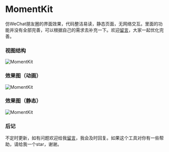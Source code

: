 # MomentKit

仿WeChat朋友圈的界面效果，代码整洁易读，静态页面，无网络交互。里面的功能并没有全部完善，可以根据自己的需求去补充一下。欢迎[留言](https://github.com/ChellyLau/MomentKit/issues)，大家一起优化完善。

### 视图结构

![MomentKit](https://github.com/ChellyLau/MomentKit/blob/master/Screenshot/screenshot_01.png)

### 效果图（动画）

![MomentKit](https://github.com/ChellyLau/MomentKit/blob/master/Screenshot/screenshot.gif)

### 效果图（静态）

![MomentKit](https://github.com/ChellyLau/MomentKit/blob/master/Screenshot/screenshot_02.png)

### 后记

不定时更新，如有问题欢迎给我[留言](https://github.com/ChellyLau/MomentKit/issues)，我会及时回复。如果这个工具对你有一些帮助，请给我一个star，谢谢。




